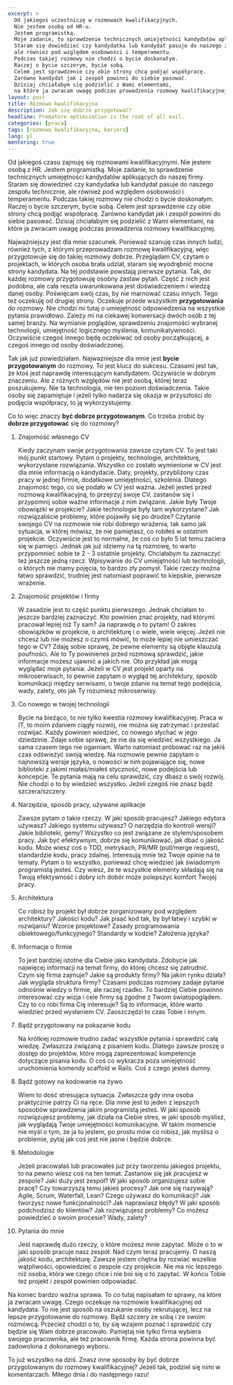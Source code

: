 ```yaml
---
excerpt: >
  Od jakiegoś uczestniczę w rozmowach kwalifikacyjnych.
  Nie jestem osobą od HR-u.
  Jestem programistką.
  Moje zadanie, to sprawdzenie technicznych umiejętności kandydatów aplikujących do naszej firmy.
  Staram się dowiedzieć czy kandydatka lub kandydat pasuje do naszego zespołu technicznie,
  ale również pod względem osobowości i temperamentu.
  Podczas takiej rozmowy nie chodzi o bycie doskonałym.
  Raczej o bycie szczerym, bycie sobą.
  Celem jest sprawdzenie czy obie strony chcą podjąć współpracę.
  Zarówno kandydat jak i zespół powinni do siebie pasować.
  Dzisiaj chciałabym się podzielić z Wami elementami,
  na które ja zwracam uwagę podczas prowadzenia rozmowy kwalifikacyjnej.
layout: post
title: Rozmowa kwalifikacyjna
description: Jak się dobrze przygotować?
headline: Premature optimization is the root of all evil.
categories: [praca]
tags: [rozmowa kwalifikacyjna, kariera]
lang: pl
mentoring: true
---
```


Od jakiegoś czasu zajmuję się rozmowami kwalifikacyjnymi. Nie jestem osobą z HR. Jestem programistką. Moje zadanie, to sprawdzenie technicznych umiejętności kandydatów aplikujących do naszej firmy. Staram się dowiedzieć czy kandydatka lub kandydat pasuje do naszego zespołu technicznie, ale również pod względem osobowości i temperamentu. Podczas takiej rozmowy nie chodzi o bycie doskonałym. Raczej o bycie szczerym, bycie sobą. Celem jest sprawdzenie czy obie strony chcą podjąć współpracę. Zarówno kandydat jak i zespół powinni do siebie pasować. Dzisiaj chciałabym się podzielić z Wami elementami, na które ja zwracam uwagę podczas prowadzenia rozmowy kwalifikacyjnej.

Najważniejszy jest dla mnie szacunek. Ponieważ szanuję czas innych ludzi, również tych, z którymi przeprowadzam rozmowę kwalifikacyjną, więc przygotowuje się do takiej rozmowy dobrze. Przeglądam CV, czytam o projektach, w których osoba brała udział, staram się wyodrębnić mocne strony kandydata. Na tej podstawie powstają pierwsze pytania. Tak, do każdej rozmowy przygotowuję osobny zastaw pytań. Część z nich jest podobna, ale cała reszta uwarunkowana jest doświadczeniem i wiedzą danej osoby. Poświęcam swój czas, by nie marnować czasu innych. Tego też oczekuję od drugiej strony. Oczekuje przede wszystkim **przygotowania** do rozmowy. Nie chodzi mi tutaj o umiejętność odpowiedzenia na wszystkie pytania prawidłowo. Zależy mi na ciekawej konwersacji dwóch osób z tej samej branży. Na wymianie poglądów, sprawdzeniu znajomości wybranej technologii, umiejętność logicznego myślenia, komunikatywności. Oczywiście czegoś innego będę oczekiwać od osoby początkującej, a czegoś innego od osoby doświadczonej.

Tak jak już powiedziałam. Najważniejsze dla mnie jest **bycie przygotowanym** do rozmowy. To jest klucz do sukcesu. Czasami jest tak, że ktoś jest naprawdę interesującym kandydatem. Oczywiście w dobrym znaczeniu. Ale z różnych względów nie jest osobą, której teraz poszukujemy. Nie ta technologia, nie ten poziom doświadczenia. Takie osoby się zapamiętuje i jeżeli tylko nadarza się okazja w przyszłości do podjęcia współpracy, to ją wykorzystujemy.

Co to więc znaczy **być dobrze przygotowanym**. Co trzeba zrobić by **dobrze przygotować** się do rozmowy?

1. Znajomość własnego CV

    Kiedy zaczynam swoje przygotowania zawsze czytam CV. To jest taki mój punkt startowy. Pytam o projekty, technologie, architekturę, wykorzystane rozwiązania. Wszystko co zostało wymienione w CV jest dla mnie informacją o kandydacie. Daty, projekty, przybliżony czas pracy w jednej firmie, dodatkowe umiejętności, szkolenia. Dlatego znajomość tego, co się podało w CV jest ważna. Jeżeli jesteś przed rozmową kwalifikacyjną, to przejrzyj swoje CV, zastanów się i przypomnij sobie ważne informacje z nim związane. Jakie były Twoje obowiązki w projekcie? Jakie technologie były tam wykorzystane? Jak rozwiązaliście problemy, które pojawiły się po drodze? Czytanie swojego CV na rozmowie nie robi dobrego wrażenia, tak samo jak sytuacja, w której mówisz, że nie pamiętasz, co robiłeś w ostatnim projekcie. Oczywiście jest to normalne, że coś co było 5 lat temu zaciera się w pamięci. Jednak jak już idziemy na tą rozmowę, to warto przypomnieć sobie te 2 - 3 ostatnie projekty. Chciałabym tu zaznaczyć też jeszcze jedną rzecz. Wpisywanie do CV umiejętności lub technologii, o których nie mamy pojęcia, to bardzo zły pomysł. Takie rzeczy można łatwo sprawdzić, trudniej jest natomiast poprawić to kiepskie, pierwsze wrażenie.

2. Znajomość projektów i firmy

    W zasadzie jest to część punktu pierwszego. Jednak chciałam to jeszcze bardziej zaznaczyć. Kto powinien znać projekty, nad którymi pracował lepiej niż Ty sam? Ja naprawdę o to pytam! O zakres obowiązków w projekcie, o architekturę i o wiele, wiele więcej. Jeżeli nie chcesz lub nie możesz o czymś mówić, to może lepiej nie umieszczać tego w CV? Zdaję sobie sprawę, że pewne elementy są objęte klauzulą poufności. Ale to Ty powinieneś przed rozmową sprawdzić, jakie informacje możesz ujawnić a jakich nie. Oto przykład jak mogą wyglądać moje pytania: Jeżeli w CV jest projekt oparty na mikroserwisach, to pewnie zapytam o wygląd tej architektury, sposób komunikacji między serwisami, o twoje zdanie na temat tego podejścia, wady, zalety, oto jak Ty rozumiesz mikroserwisy.

3. Co nowego w twojej technologii

    Bycie na bieżąco, to nie tylko kwestia rozmowy kwalifikacyjnej. Praca w IT, to moim zdaniem ciągły rozwój, nie można się zatrzymać i przestać rozwijać. Każdy powinien wiedzieć, co nowego słychać w jego dziedzinie. Zdaje sobie sprawę, że nie da się wiedzieć wszystkiego. Ja sama czasem tego nie ogarniam. Warto natomiast próbować raz na jakiś czas odświeżyć swoją wiedzę. Na rozmowie pewnie zapytam o najnowszą wersje języka, o nowości w nim pojawiające się, nowe biblioteki z jakimi miałaś/miałeś styczność, nowe podejścia lub koncepcje. Te pytania mają na celu sprawdzić, czy dbasz o swój rozwój. Nie chodzi o to by wiedzieć wszystko. Jeżeli czegoś nie znasz bądź szczera/szczery.

4. Narzędzia, sposób pracy, używane aplikacje

    Zawsze pytam o takie rzeczy. W jaki sposób pracujesz? Jakiego edytora używasz? Jakiego systemu używasz? O narzędzia do kontroli wersji? Jakie biblioteki, gemy? Wszystko co jest związane ze stylem/sposobem pracy. Jak być efektywnym, dobrze się komunikować, jak dbać o jakość kodu. Może wiesz coś o TDD, metrykach, PR/MR (pull/merge request), standardzie kodu, pracy zdalnej. Interesują mnie też Twoje opinie na te tematy. Pytam o to wszystko, ponieważ chcę wiedzieć jak świadomym programistą jesteś. Czy wiesz, że te wszystkie elementy składają się na Twoją efektywność i dobry ich dobór może polepszyć komfort Twojej pracy.

5. Architektura

    Co robisz by projekt był dobrze zorganizowany pod względem architektury? Jakości kodu? Jak pisać kod tak, by był łatwy i szybki w rozwijaniu? Wzorce projektowe? Zasady programowania obiektowego/funkcyjnego? Standardy w kodzie? Założenia języka?

6. Informacje o firmie

    To jest bardziej istotne dla Ciebie jako kandydata. Zdobycie jak najwięcej informacji na temat firmy, do której chcesz się zatrudnić. Czym się firma zajmuje? Jakie są produkty firmy? Na jakim rynku działa? Jak wygląda struktura firmy? Czasami podczas rozmowy zadaje pytanie odnośnie wiedzy o firmie, ale raczej rzadko. To bardziej Ciebie powinno interesować czy wizja i cele firmy są zgodne z Twoim światopoglądem. Czy to co robi firma Cię interesuje? Są to informacje, które warto wiedzieć przed wysłaniem CV. Zaoszczędzi to czas Tobie i innym.

7. Bądź przygotowany na pokazanie kodu

    Na krótkiej rozmowie trudno zadać wszystkie pytania i sprawdzić całą wiedzę. Zwłaszcza związaną z pisaniem kodu. Dlatego zawsze proszę o dostęp do projektów, które mogą zaprezentować kompetencje dotyczące pisania kodu. O coś co wykracza poza umiejętność uruchomienia komendy scaffold w Rails. Coś z czego jesteś dumny.

8. Bądź gotowy na kodowanie na żywo

    Wiem to dość stresująca sytuacja. Zwłaszcza gdy inna osoba praktycznie patrzy Ci na ręce. Dla mnie jest to jeden z lepszych sposobów sprawdzenia jakim programistą jesteś. W jaki sposób rozwiązujesz problemy, jak działa na Ciebie stres, w jaki sposób myślisz, jak wyglądają Twoje umiejętności komunikacyjne. W takim momencie nie myśl o tym, że ja tu jestem, po prostu mów co robisz, jak myślisz o problemie, pytaj jak coś jest nie jasne i będzie dobrze.

9. Metodologie

    Jeżeli pracowałaś lub pracowałeś już przy tworzeniu jakiegoś projektu, to na pewno wiesz coś na ten temat. Zastanów się jak pracujesz w zespole? Jaki duży jest zespół? W jaki sposób organizujesz sobie pracę? Czy towarzyszą temu jakieś procesy? Jak one się nazywają? Agile, Scrum, Waterfall, Lean? Czego używasz do komunikacji? Jak tworzysz nowe funkcjonalności? Jak naprawiasz błędy? W jaki sposób podchodzisz do klientów? Jak rozwiązujesz problemy? Co możesz powiedzieć o swoim procesie? Wady, zalety?

10. Pytania do mnie

    Jest naprawdę dużo rzeczy, o które możesz mnie zapytać. Może o to w jaki sposób pracuje nasz zespół. Nad czym teraz pracujemy. O naszą jakość kodu, architekturę. Zawsze jestem chętna by rozwiać wszelkie wątpliwości, opowiedzieć o zespole czy projekcie. Nie ma nic lepszego niż osoba, która we czego chce i nie boi się o to zapytać. W końcu Tobie też projekt i zespół powinien odpowiadać.

Na koniec bardzo ważna sprawa. To co tutaj napisałam to sprawy, na które ja zwracam uwagę. Czego oczekuje na rozmowie kwalifikacyjnej od kandydata. To nie jest sposób na oszukanie osoby rekrutującej, lecz na lepsze przygotowanie do rozmowy. Bądź szczery ze sobą i ze swoim rozmówcą. Przecież chodzi o to, by się wzajem poznać i sprawdzić czy będzie się Wam dobrze pracowało. Pamiętaj nie tylko firma wybiera swojego pracownika, ale też pracownik firmę. Każda strona powinna być zadowolona z dokonanego wyboru.

To już wszystko na dziś. Znasz inne sposoby by być dobrze przygotowanym do rozmowy kwalifikacyjnej? Jeżeli tak, podziel się nimi w komentarzach. Miłego dnia i do następnego razu!
